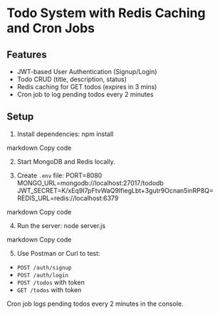 # Todo System with Redis Caching and Cron Jobs

## Features
- JWT-based User Authentication (Signup/Login)
- Todo CRUD (title, description, status)
- Redis caching for GET todos (expires in 3 mins)
- Cron job to log pending todos every 2 minutes

## Setup

1. Install dependencies:
npm install

markdown
Copy code

2. Start MongoDB and Redis locally.

3. Create `.env` file:
PORT=8080
MONGO_URL=mongodb://localhost:27017/tododb
JWT_SECRET=K/xEq9I7pFtvWaQ9IfiegLbt+3gutr9Ocnan5inRP8Q=
REDIS_URL=redis://localhost:6379

markdown
Copy code

4. Run the server:
node server.js

markdown
Copy code

5. Use Postman or Curl to test:
- `POST /auth/signup`
- `POST /auth/login`
- `POST /todos` with token
- `GET /todos` with token

Cron job logs pending todos every 2 minutes in the console.